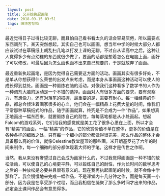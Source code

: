 ```yaml
---
 layout: post
 title: 又开始执起画笔
 date: 2018-09-15 03:51
 tags: 旧博客存档
---
```

最近觉得日子过得比较无聊，而且怕自己看书看太久的话会容易厌倦，所以需要点东西调剂下。某天突然想起，其实自己也可以画画，想当年中学的时候大部分人都应该试过在草稿纸上胡乱扫几笔以打发上课的无聊。不过自从读高中之后，这种让人觉得多少有点幼稚的东西就很少做了，要画的话都是想着怎么在电脑上画，画好了可以修改，可最后因为怎么画也画不出来自己想要的，于是就放弃了画画。



最近重新执起画笔，是因为觉得自己需要这方面的活动。画画其实有很多好处，不是单从你想获得什么荣誉的出发点来考虑，而是本身从事画画这种活动可以使人的成长得到益处。画画是一种锻炼右脑的活动，对像我们这种看多了数学书的人作为一种调剂大脑的运动是一个不错的选择。画画对人有很多方面的要求，要有观察力，有想像力，还有对落笔的把握，最重要的是，需要有耐心。每一幅经典的作品，都总会倾注着画家很多的心血，他们会在一幅精品上花费大量的时间，像我们平常那种草稿纸式的作品，随手画画就算，终究是不会成为一件“作品”，如果想真正地画出一幅东西来，就要锻炼自己的耐性，每每落笔都是从小处画起。想起Falcom的游戏系列，它们给我的感觉就是美工花了很多心思在上面，所以才会有“精美”的画面。一幅“精美”的作品，它的欣赏价值不单在整体，更多的价值是在各种各样的细微之处，只有每一个细小的部分都做得很完美，那么作品的整体才会具备那么高的价值，就像Celestine教堂屋顶的那些画，米开朗基罗花了六年的时间来制作，每一个细微的部分都体现着大师的手笔，这样才是传世之作啊。



当然，我从来没有奢望过自己会成为画家什么的，不过我觉得画画是一种不错的放松活动，可以使自己的心境更平静，可以锻炼自己的耐性，作为长时间的数学思考之后的一种放松是必要并且很有意义的。现在我再执起画笔的时候，就不会像中学那样了。我会慢慢地来完成一幅作品，不是课堂内十几分钟之作，而是每天画一小部分，因为我是在享受那个过程，而且我相信在凝聚了那么多时间才出来的作品，必定会比课间作品会有意思得多。

